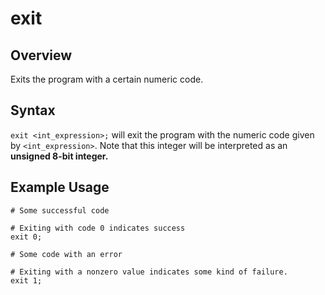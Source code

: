 # exit

## Overview
Exits the program with a certain numeric code.

## Syntax
```exit <int_expression>;``` will exit the program with the numeric code given by `<int_expression>`. Note that this integer will be interpreted as an **unsigned 8-bit integer.**

## Example Usage
```
# Some successful code

# Exiting with code 0 indicates success
exit 0;
```
```
# Some code with an error

# Exiting with a nonzero value indicates some kind of failure.
exit 1;
```